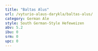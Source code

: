 ```yaml
---
title: "Baltas Alus"
url: /vyturio-alaus-darykla/baltas-alus/
category: German Ale
style: South German-Style Hefeweizen
abv: 5.2
ibu: 0
srm: 0
upc: 0
---
```


